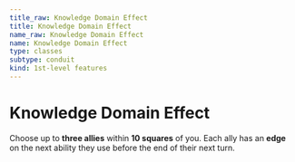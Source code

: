 ```yaml
---
title_raw: Knowledge Domain Effect
title: Knowledge Domain Effect
name_raw: Knowledge Domain Effect
name: Knowledge Domain Effect
type: classes
subtype: conduit
kind: 1st-level features
---
```


# Knowledge Domain Effect

Choose up to **three allies** within **10 squares** of you. Each ally has an **edge** on the next ability they use before the end of their next turn.
